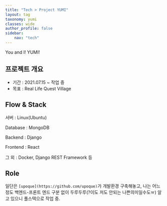 ```yaml
---
title: "Tech > Project YUMI"
layout: tag
taxonomy: yumi
classes: wide
author_profile: false
sidebar:
    nav: "tech"
---
```


You and I! YUMI!

## 프로젝트 개요
- 기간 : 2021.07.15 ~ 작업 중
- 목표 : Real Life Quest Village

## Flow & Stack

서버 : Linux(Ubuntu)

Database : MongoDB

Backend : Django

Frontend : React

그 외 : Docker, Django REST Framework 등

## Role

일단은 `[upoque](https://github.com/upoque)`가 개발환경 구축해놓고, 나는 어느정도 백엔드-프론트 엔드 구분 없이 두루두루(?이도 저도 안되는 나쁜의미일수도ㅠ) 알고 있으니 풀스택으로 작업 중.
